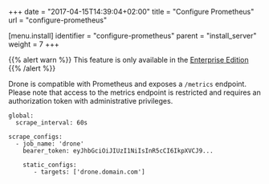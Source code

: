 +++
date = "2017-04-15T14:39:04+02:00"
title = "Configure Prometheus"
url = "configure-prometheus"

[menu.install]
  identifier = "configure-prometheus"
  parent = "install_server"
  weight = 7
+++

{{% alert warn %}}
This feature is only available in the [Enterprise Edition](https://drone.io/enterprise/)
{{% /alert %}}


Drone is compatible with Prometheus and exposes a `/metrics` endpoint. Please note that access to the metrics endpoint is restricted and requires an authorization token with administrative privileges.

```nohighlight
global:
  scrape_interval: 60s

scrape_configs:
  - job_name: 'drone'
    bearer_token: eyJhbGciOiJIUzI1NiIsInR5cCI6IkpXVCJ9...

    static_configs:
       - targets: ['drone.domain.com']
```

